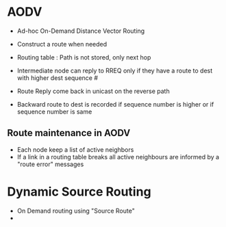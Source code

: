 # AODV

- Ad-hoc On-Demand Distance Vector Routing
- Construct a route when needed
- Routing table : Path is not stored, only next hop


- Intermediate node can reply to RREQ only if they have a route to dest with higher dest sequence #
- Route Reply come back in unicast on the reverse path
- Backward route to dest is recorded if sequence number is higher or if sequence number is same

## Route maintenance in AODV

- Each node keep a list of active neighbors
- If a link in a routing table breaks all active neighbours are informed by a "route error" messages

# Dynamic Source Routing

- On Demand routing using "Source Route"
- 